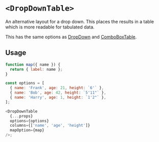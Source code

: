 # `<DropDownTable>`

An alternative layout for a drop down. This places the results in a table which is more readable for tabulated data.

This has the same options as [DropDown][drop-down] and [ComboBoxTable][combo-box-table].

## Usage

```js
function map({ name }) {
  return { label: name };
}

const options = [
  { name: 'Frank', age: 21, height: `6'` },
  { name: 'Bob', age: 42, height: `5'11"` },
  { name: 'Harry', age: 1, height: `1'2"` },
];

<DropDownTable
  {...props}
  options={options}
  columns={['name', 'age', 'height']}
  mapOption={map}
/>;
```

[drop-down]: drop_down.md
[combo-box-table]: combo_box_table.md
